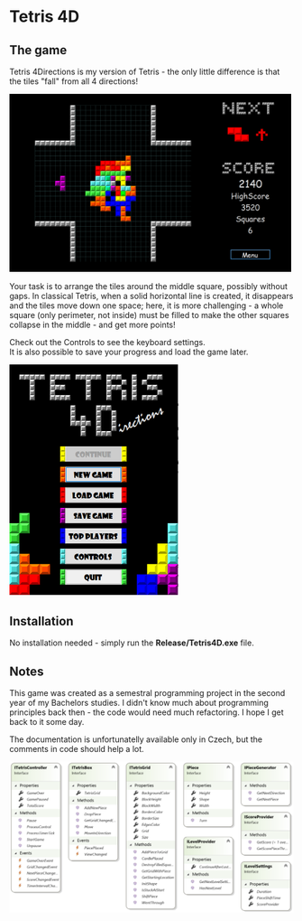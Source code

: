 # Tetris 4D

## The game
Tetris 4Directions is my version of Tetris - the only little difference is that the tiles "fall" from all 4 directions! 

<img src="game.png" width="500">

Your task is to arrange the tiles around the middle square, possibly without gaps. In classical Tetris, when a solid horizontal line is created, it disappears and the tiles move down one space; here, it is more challenging - a whole square (only perimeter, not inside) must be filled to make the other squares collapse in the middle - and get more points!

Check out the Controls to see the keyboard settings.  
It is also possible to save your progress and load the game later.

<img src="menu.png" width="300">

## Installation
No installation needed - simply run the **Release/Tetris4D.exe** file.

## Notes
This game was created as a semestral programming project in the second year of my Bachelors studies. I didn't know much about programming principles back then - the code would need much refactoring. I hope I get back to it some day.

The documentation is unfortunatelly available only in Czech, but the comments in code should help a lot.

<img src="diagram.png" width="800">
